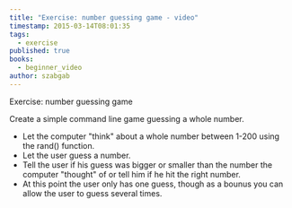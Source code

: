 ```yaml
---
title: "Exercise: number guessing game - video"
timestamp: 2015-03-14T08:01:35
tags:
  - exercise
published: true
books:
  - beginner_video
author: szabgab
---
```



Exercise: number guessing game


Create a simple command line game guessing a whole number.

* Let the computer "think" about a whole number between 1-200 using the rand() function.
* Let the user guess a number.
* Tell the user if his guess was bigger or smaller than the number the computer "thought" of or tell him if he hit the right number.
* At this point the user only has one guess, though as a bounus you can allow the user to guess several times.


